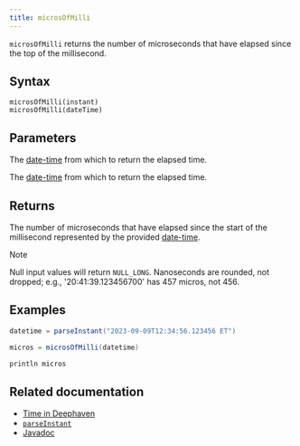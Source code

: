 ```yaml
---
title: microsOfMilli
---
```


`microsOfMilli` returns the number of microseconds that have elapsed since the top of the millisecond.

## Syntax

```
microsOfMilli(instant)
microsOfMilli(dateTime)
```

## Parameters

<ParamTable>
<Param name="instant" type="Instant">

The [date-time](../../query-language/types/date-time.md) from which to return the elapsed time.

</Param>
<Param name="dateTime" type="ZonedDateTime">

The [date-time](../../query-language/types/date-time.md) from which to return the elapsed time.

</Param>
</ParamTable>

## Returns

The number of microseconds that have elapsed since the start of the millisecond represented by the provided [date-time](../../query-language/types/date-time.md).

> [!NOTE]
> Null input values will return `NULL_LONG`.
> Nanoseconds are rounded, not dropped; e.g., '20:41:39.123456700' has 457 micros, not 456.

## Examples

```groovy order=:log
datetime = parseInstant("2023-09-09T12:34:56.123456 ET")

micros = microsOfMilli(datetime)

println micros
```

## Related documentation

- [Time in Deephaven](../../../conceptual/time-in-deephaven.md)
- [`parseInstant`](./parseInstant.md)
- [Javadoc](https://deephaven.io/core/javadoc/io/deephaven/time/DateTimeUtils.html#microsOfMilli(java.time.ZonedDateTime))
